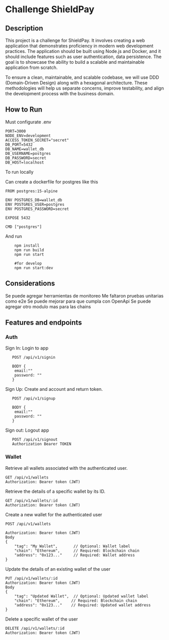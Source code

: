 # Challenge ShieldPay

## Description
This project is a challenge for ShieldPay. It involves creating a web application that demonstrates proficiency in modern web development practices. 
The application should be built using Node.js and Docker, and it should include features such as user authentication, data persistence. 
The goal is to showcase the ability to build a scalable and maintainable application from scratch.

To ensure a clean, maintainable, and scalable codebase, we will use DDD (Domain-Driven Design) along with a hexagonal architecture. 
These methodologies will help us separate concerns, improve testability, and align the development process with the business domain.

## How to Run 

Must configurate .env 

```
PORT=3000
NODE_ENV=development
ACCESS_TOKEN_SECRET="secret"
DB_PORT=5432
DB_NAME=wallet_db
DB_USERNAME=postgres
DB_PASSWORD=secret
DB_HOST=localhost
```

To run locally

Can create a dockerfile for postgres like this
```
FROM postgres:15-alpine

ENV POSTGRES_DB=wallet_db
ENV POSTGRES_USER=postgres
ENV POSTGRES_PASSWORD=secret

EXPOSE 5432

CMD ["postgres"]
```

And run

```
    npm install 
    npm run build
    npm run start 
    
    #for develop 
    npm run start:dev
```




## Considerations

Se puede agregar herramientas de monitoreo
Me faltaron pruebas unitarias como e2e 
Se puede mejorar para que cumpla con OpenApi
Se puede agregar otro modulo mas para las chains

## Features and endpoints


### Auth

Sign In: Login to app
```
   POST /api/v1/signin  

   BODY {
    email:""
    password: ""
   }
```


Sign Up: Create and account and return token.
```
   POST /api/v1/signup  
   
   BODY {
    email:""
    password: ""
   }
```


Sign out: Logout app
```
   POST /api/v1/signout 
   Authorization Bearer TOKEN
```


### Wallet

Retrieve all wallets associated with the authenticated user.

```
GET /api/v1/wallets
Authorization: Bearer token (JWT)
```

Retrieve the details of a specific wallet by its ID.

```
GET /api/v1/wallets/:id
Authorization: Bearer token (JWT)
```

Create a new wallet for the authenticated user

```
POST /api/v1/wallets

Authorization: Bearer token (JWT)
Body
{
    "tag": "My Wallet",       // Optional: Wallet label
    "chain": "Ethereum",      // Required: Blockchain chain
    "address": "0x123..."     // Required: Wallet address
}
```

Update the details of an existing wallet of the user

```
PUT /api/v1/wallets/:id
Authorization: Bearer token (JWT)
Body
{
    "tag": "Updated Wallet",  // Optional: Updated wallet label
    "chain": "Ethereum",     // Required: Blockchain chain
    "address": "0x123..."    // Required: Updated wallet address
}
```

Delete a specific wallet of the user

```
DELETE /api/v1/wallets/:id
Authorization: Bearer token (JWT)
```